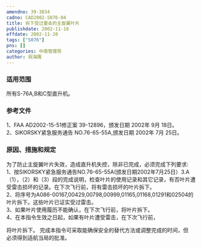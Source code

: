 ```yaml
---
amendno: 39-3834  
cadno: CAD2002-S076-04  
title: 拆下受过雷击的主旋翼叶片  
publishdate: 2002-11-18  
effdate: 2002-11-20  
tags: ["S076"]  
pns: []  
categories: 中南管理局  
author: 祝海鹰  
---
```

  
### 适用范围  
所有S-76A,B和C型直升机。  
  
<!--more-->  
### 参考文件  
1、FAA AD2002-15-51修正案 39-12896，颁发日期 2002年 9月 18日。  
 2、SIKORSKY紧急服务通告 NO.76-65-55A,颁发日期 2002年 7月 25日。  
  
### 原因、措施和规定  
为了防止主旋翼叶片失效，造成直升机失控，除非已完成，必须完成下列要求:  
    1、按SIKORSKY紧急服务通告NO.76-65-55A(颁发日期2002年7月25日）3.A（1），（2）和（3）段的完成说明，检查叶片的使用记录和其它记录，有否叶片遭受雷击损坏的记录。在下次飞行前，将有雷击损坏的叶片拆下。  
    2、将序号为A086-00167,00429,00798,00999,01165,01168,01291和02504的叶片拆下。这些叶片已证实受过雷击。  
    3、如果叶片使用履历不能确认，在下次飞行前，将叶片拆下。  
    4、在本指令生效之日起，如果有叶片遭受雷击，在下次飞行前，  
  
将叶片拆下。     完成本指令可采取能确保安全的替代方法或调整完成的时间，但  
必须得到适航当局的批准。  
